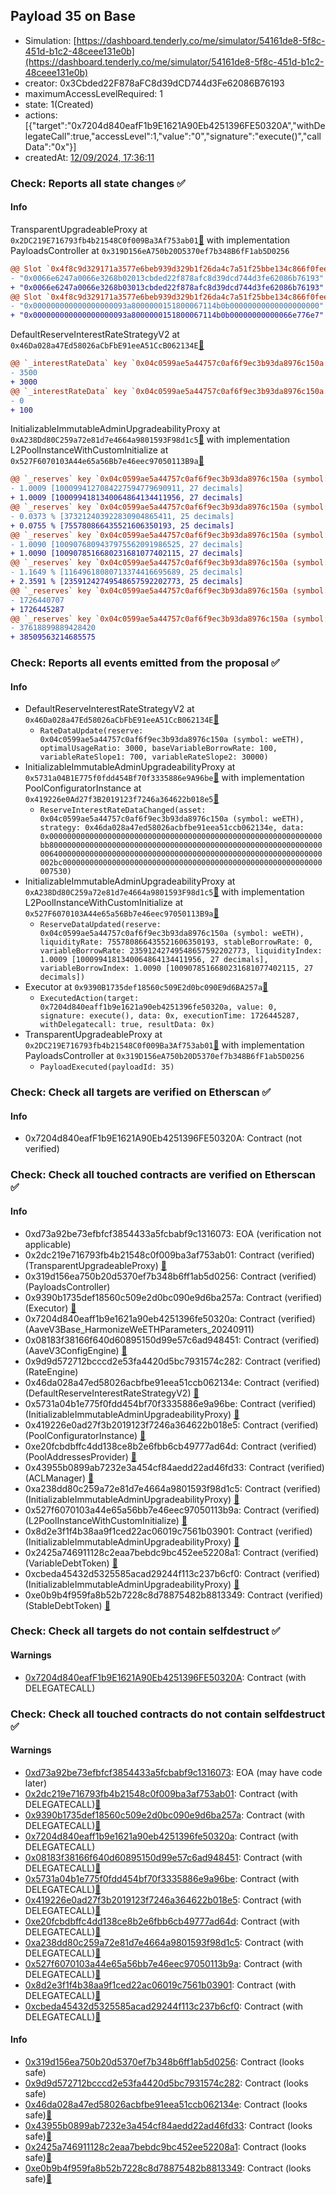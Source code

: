 ## Payload 35 on Base

- Simulation: [https://dashboard.tenderly.co/me/simulator/54161de8-5f8c-451d-b1c2-48ceee131e0b](https://dashboard.tenderly.co/me/simulator/54161de8-5f8c-451d-b1c2-48ceee131e0b)
- creator: 0x3Cbded22F878aFC8d39dCD744d3Fe62086B76193
- maximumAccessLevelRequired: 1
- state: 1(Created)
- actions: [{"target":"0x7204d840eafF1b9E1621A90Eb4251396FE50320A","withDelegateCall":true,"accessLevel":1,"value":"0","signature":"execute()","callData":"0x"}]
- createdAt: [12/09/2024, 17:36:11](https://basescan.org/tx/0xa97d4acfdc316939462a222647e88ddfb02c9c31cabd625d016dfc6c47ec7cd7)

### Check: Reports all state changes :white_check_mark:

#### Info


TransparentUpgradeableProxy at `0x2DC219E716793fb4b21548C0f009Ba3Af753ab01`[:ghost:](https://github.com/bgd-labs/aave-address-book "GovernanceV3Base.PAYLOADS_CONTROLLER") with implementation PayloadsController at `0x319D156eA750b20D5370ef7b348B6fF1ab5D0256`
```diff
@@ Slot `0x4f8c9d329171a3577e6beb939d329b1f26da4c7a51f25bbe134c866f0feee945` @@
- "0x0066e6247a0066e3268b02013cbded22f878afc8d39dcd744d3fe62086b76193"
+ "0x0066e6247a0066e3268b03013cbded22f878afc8d39dcd744d3fe62086b76193"
@@ Slot `0x4f8c9d329171a3577e6beb939d329b1f26da4c7a51f25bbe134c866f0feee946` @@
- "0x000000000000000000093a8000000151800067114b0b00000000000000000000"
+ "0x000000000000000000093a8000000151800067114b0b00000000000066e776e7"
```

DefaultReserveInterestRateStrategyV2 at `0x46Da028a47Ed58026aCbFbE91eeA51CcB062134E`[:ghost:](https://github.com/bgd-labs/aave-address-book "AaveV3Base.ASSETS.WETH.INTEREST_RATE_STRATEGY, AaveV3Base.ASSETS.cbETH.INTEREST_RATE_STRATEGY, AaveV3Base.ASSETS.USDbC.INTEREST_RATE_STRATEGY, AaveV3Base.ASSETS.wstETH.INTEREST_RATE_STRATEGY, AaveV3Base.ASSETS.USDC.INTEREST_RATE_STRATEGY, AaveV3Base.ASSETS.weETH.INTEREST_RATE_STRATEGY")
```diff
@@ `_interestRateData` key `0x04c0599ae5a44757c0af6f9ec3b93da8976c150a.optimalUsageRatio` @@
- 3500
+ 3000
@@ `_interestRateData` key `0x04c0599ae5a44757c0af6f9ec3b93da8976c150a.baseVariableBorrowRate` @@
- 0
+ 100
```

InitializableImmutableAdminUpgradeabilityProxy at `0xA238Dd80C259a72e81d7e4664a9801593F98d1c5`[:ghost:](https://github.com/bgd-labs/aave-address-book "AaveV3Base.POOL") with implementation L2PoolInstanceWithCustomInitialize at `0x527F6070103A44e65a56Bb7e46eec97050113B9a`[:ghost:](https://github.com/bgd-labs/aave-address-book "AaveV3Base.POOL_IMPL")
```diff
@@ `_reserves` key `0x04c0599ae5a44757c0af6f9ec3b93da8976c150a (symbol: weETH).liquidityIndex` @@
- 1.0009 [1000994127084227594779690911, 27 decimals]
+ 1.0009 [1000994181340064864134411956, 27 decimals]
@@ `_reserves` key `0x04c0599ae5a44757c0af6f9ec3b93da8976c150a (symbol: weETH).currentLiquidityRate` @@
- 0.0373 % [373212403922830904865411, 25 decimals]
+ 0.0755 % [755780866435521606350193, 25 decimals]
@@ `_reserves` key `0x04c0599ae5a44757c0af6f9ec3b93da8976c150a (symbol: weETH).variableBorrowIndex` @@
- 1.0090 [1009076809437975562091986525, 27 decimals]
+ 1.0090 [1009078516680231681077402115, 27 decimals]
@@ `_reserves` key `0x04c0599ae5a44757c0af6f9ec3b93da8976c150a (symbol: weETH).currentVariableBorrowRate` @@
- 1.1649 % [11649618080713374416695689, 25 decimals]
+ 2.3591 % [23591242749548657592202773, 25 decimals]
@@ `_reserves` key `0x04c0599ae5a44757c0af6f9ec3b93da8976c150a (symbol: weETH).lastUpdateTimestamp` @@
- 1726440707
+ 1726445287
@@ `_reserves` key `0x04c0599ae5a44757c0af6f9ec3b93da8976c150a (symbol: weETH).accruedToTreasury` @@
- 37618899889428420
+ 38509563214685575
```


### Check: Reports all events emitted from the proposal :white_check_mark:

#### Info

- DefaultReserveInterestRateStrategyV2 at `0x46Da028a47Ed58026aCbFbE91eeA51CcB062134E`[:ghost:](https://github.com/bgd-labs/aave-address-book "AaveV3Base.ASSETS.WETH.INTEREST_RATE_STRATEGY, AaveV3Base.ASSETS.cbETH.INTEREST_RATE_STRATEGY, AaveV3Base.ASSETS.USDbC.INTEREST_RATE_STRATEGY, AaveV3Base.ASSETS.wstETH.INTEREST_RATE_STRATEGY, AaveV3Base.ASSETS.USDC.INTEREST_RATE_STRATEGY, AaveV3Base.ASSETS.weETH.INTEREST_RATE_STRATEGY")
  - `RateDataUpdate(reserve: 0x04c0599ae5a44757c0af6f9ec3b93da8976c150a (symbol: weETH), optimalUsageRatio: 3000, baseVariableBorrowRate: 100, variableRateSlope1: 700, variableRateSlope2: 30000)`
- InitializableImmutableAdminUpgradeabilityProxy at `0x5731a04B1E775f0fdd454Bf70f3335886e9A96be`[:ghost:](https://github.com/bgd-labs/aave-address-book "AaveV3Base.POOL_CONFIGURATOR") with implementation PoolConfiguratorInstance at `0x419226e0Ad27f3B2019123f7246a364622b018e5`[:ghost:](https://github.com/bgd-labs/aave-address-book "AaveV3Base.POOL_CONFIGURATOR_IMPL")
  - `ReserveInterestRateDataChanged(asset: 0x04c0599ae5a44757c0af6f9ec3b93da8976c150a (symbol: weETH), strategy: 0x46da028a47ed58026acbfbe91eea51ccb062134e, data: 0x0000000000000000000000000000000000000000000000000000000000000bb8000000000000000000000000000000000000000000000000000000000000006400000000000000000000000000000000000000000000000000000000000002bc0000000000000000000000000000000000000000000000000000000000007530)`
- InitializableImmutableAdminUpgradeabilityProxy at `0xA238Dd80C259a72e81d7e4664a9801593F98d1c5`[:ghost:](https://github.com/bgd-labs/aave-address-book "AaveV3Base.POOL") with implementation L2PoolInstanceWithCustomInitialize at `0x527F6070103A44e65a56Bb7e46eec97050113B9a`[:ghost:](https://github.com/bgd-labs/aave-address-book "AaveV3Base.POOL_IMPL")
  - `ReserveDataUpdated(reserve: 0x04c0599ae5a44757c0af6f9ec3b93da8976c150a (symbol: weETH), liquidityRate: 755780866435521606350193, stableBorrowRate: 0, variableBorrowRate: 23591242749548657592202773, liquidityIndex: 1.0009 [1000994181340064864134411956, 27 decimals], variableBorrowIndex: 1.0090 [1009078516680231681077402115, 27 decimals])`
- Executor at `0x9390B1735def18560c509E2d0bc090E9d6BA257a`[:ghost:](https://github.com/bgd-labs/aave-address-book "AaveV3Base.ACL_ADMIN, GovernanceV3Base.EXECUTOR_LVL_1")
  - `ExecutedAction(target: 0x7204d840eaff1b9e1621a90eb4251396fe50320a, value: 0, signature: execute(), data: 0x, executionTime: 1726445287, withDelegatecall: true, resultData: 0x)`
- TransparentUpgradeableProxy at `0x2DC219E716793fb4b21548C0f009Ba3Af753ab01`[:ghost:](https://github.com/bgd-labs/aave-address-book "GovernanceV3Base.PAYLOADS_CONTROLLER") with implementation PayloadsController at `0x319D156eA750b20D5370ef7b348B6fF1ab5D0256`
  - `PayloadExecuted(payloadId: 35)`

### Check: Check all targets are verified on Etherscan :white_check_mark:

#### Info

- 0x7204d840eafF1b9E1621A90Eb4251396FE50320A: Contract (not verified) 

### Check: Check all touched contracts are verified on Etherscan :white_check_mark:

#### Info

- 0xd73a92be73efbfcf3854433a5fcbabf9c1316073: EOA (verification not applicable)
- 0x2dc219e716793fb4b21548c0f009ba3af753ab01: Contract (verified) (TransparentUpgradeableProxy) [:ghost:](https://github.com/bgd-labs/aave-address-book "GovernanceV3Base.PAYLOADS_CONTROLLER")
- 0x319d156ea750b20d5370ef7b348b6ff1ab5d0256: Contract (verified) (PayloadsController) 
- 0x9390b1735def18560c509e2d0bc090e9d6ba257a: Contract (verified) (Executor) [:ghost:](https://github.com/bgd-labs/aave-address-book "AaveV3Base.ACL_ADMIN, GovernanceV3Base.EXECUTOR_LVL_1")
- 0x7204d840eaff1b9e1621a90eb4251396fe50320a: Contract (verified) (AaveV3Base_HarmonizeWeETHParameters_20240911) 
- 0x08183f38166f640d60895150d99e57c6ad948451: Contract (verified) (AaveV3ConfigEngine) [:ghost:](https://github.com/bgd-labs/aave-address-book "AaveV3Base.CONFIG_ENGINE")
- 0x9d9d572712bcccd2e53fa4420d5bc7931574c282: Contract (verified) (RateEngine) 
- 0x46da028a47ed58026acbfbe91eea51ccb062134e: Contract (verified) (DefaultReserveInterestRateStrategyV2) [:ghost:](https://github.com/bgd-labs/aave-address-book "AaveV3Base.ASSETS.WETH.INTEREST_RATE_STRATEGY, AaveV3Base.ASSETS.cbETH.INTEREST_RATE_STRATEGY, AaveV3Base.ASSETS.USDbC.INTEREST_RATE_STRATEGY, AaveV3Base.ASSETS.wstETH.INTEREST_RATE_STRATEGY, AaveV3Base.ASSETS.USDC.INTEREST_RATE_STRATEGY, AaveV3Base.ASSETS.weETH.INTEREST_RATE_STRATEGY")
- 0x5731a04b1e775f0fdd454bf70f3335886e9a96be: Contract (verified) (InitializableImmutableAdminUpgradeabilityProxy) [:ghost:](https://github.com/bgd-labs/aave-address-book "AaveV3Base.POOL_CONFIGURATOR")
- 0x419226e0ad27f3b2019123f7246a364622b018e5: Contract (verified) (PoolConfiguratorInstance) [:ghost:](https://github.com/bgd-labs/aave-address-book "AaveV3Base.POOL_CONFIGURATOR_IMPL")
- 0xe20fcbdbffc4dd138ce8b2e6fbb6cb49777ad64d: Contract (verified) (PoolAddressesProvider) [:ghost:](https://github.com/bgd-labs/aave-address-book "AaveV3Base.POOL_ADDRESSES_PROVIDER")
- 0x43955b0899ab7232e3a454cf84aedd22ad46fd33: Contract (verified) (ACLManager) [:ghost:](https://github.com/bgd-labs/aave-address-book "AaveV3Base.ACL_MANAGER")
- 0xa238dd80c259a72e81d7e4664a9801593f98d1c5: Contract (verified) (InitializableImmutableAdminUpgradeabilityProxy) [:ghost:](https://github.com/bgd-labs/aave-address-book "AaveV3Base.POOL")
- 0x527f6070103a44e65a56bb7e46eec97050113b9a: Contract (verified) (L2PoolInstanceWithCustomInitialize) [:ghost:](https://github.com/bgd-labs/aave-address-book "AaveV3Base.POOL_IMPL")
- 0x8d2e3f1f4b38aa9f1ced22ac06019c7561b03901: Contract (verified) (InitializableImmutableAdminUpgradeabilityProxy) [:ghost:](https://github.com/bgd-labs/aave-address-book "AaveV3Base.ASSETS.weETH.V_TOKEN")
- 0x2425a746911128c2eaa7bebdc9bc452ee52208a1: Contract (verified) (VariableDebtToken) [:ghost:](https://github.com/bgd-labs/aave-address-book "AaveV3Base.DEFAULT_VARIABLE_DEBT_TOKEN_IMPL_REV_1")
- 0xcbeda45432d5325585acad29244f113c237b6cf0: Contract (verified) (InitializableImmutableAdminUpgradeabilityProxy) [:ghost:](https://github.com/bgd-labs/aave-address-book "AaveV3Base.ASSETS.weETH.S_TOKEN")
- 0xe0b9b4f959fa8b52b7228c8d78875482b8813349: Contract (verified) (StableDebtToken) [:ghost:](https://github.com/bgd-labs/aave-address-book "AaveV3Base.DEFAULT_STABLE_DEBT_TOKEN_IMPL_REV_1")

### Check: Check all targets do not contain selfdestruct :white_check_mark:

#### Warnings

- [0x7204d840eafF1b9E1621A90Eb4251396FE50320A](https://basescan.org/address/0x7204d840eafF1b9E1621A90Eb4251396FE50320A): Contract (with DELEGATECALL)

### Check: Check all touched contracts do not contain selfdestruct :white_check_mark:

#### Warnings

- [0xd73a92be73efbfcf3854433a5fcbabf9c1316073](https://basescan.org/address/0xd73a92be73efbfcf3854433a5fcbabf9c1316073): EOA (may have code later)
- [0x2dc219e716793fb4b21548c0f009ba3af753ab01](https://basescan.org/address/0x2dc219e716793fb4b21548c0f009ba3af753ab01): Contract (with DELEGATECALL)[:ghost:](https://github.com/bgd-labs/aave-address-book "GovernanceV3Base.PAYLOADS_CONTROLLER")
- [0x9390b1735def18560c509e2d0bc090e9d6ba257a](https://basescan.org/address/0x9390b1735def18560c509e2d0bc090e9d6ba257a): Contract (with DELEGATECALL)[:ghost:](https://github.com/bgd-labs/aave-address-book "AaveV3Base.ACL_ADMIN, GovernanceV3Base.EXECUTOR_LVL_1")
- [0x7204d840eaff1b9e1621a90eb4251396fe50320a](https://basescan.org/address/0x7204d840eaff1b9e1621a90eb4251396fe50320a): Contract (with DELEGATECALL)
- [0x08183f38166f640d60895150d99e57c6ad948451](https://basescan.org/address/0x08183f38166f640d60895150d99e57c6ad948451): Contract (with DELEGATECALL)[:ghost:](https://github.com/bgd-labs/aave-address-book "AaveV3Base.CONFIG_ENGINE")
- [0x5731a04b1e775f0fdd454bf70f3335886e9a96be](https://basescan.org/address/0x5731a04b1e775f0fdd454bf70f3335886e9a96be): Contract (with DELEGATECALL)[:ghost:](https://github.com/bgd-labs/aave-address-book "AaveV3Base.POOL_CONFIGURATOR")
- [0x419226e0ad27f3b2019123f7246a364622b018e5](https://basescan.org/address/0x419226e0ad27f3b2019123f7246a364622b018e5): Contract (with DELEGATECALL)[:ghost:](https://github.com/bgd-labs/aave-address-book "AaveV3Base.POOL_CONFIGURATOR_IMPL")
- [0xe20fcbdbffc4dd138ce8b2e6fbb6cb49777ad64d](https://basescan.org/address/0xe20fcbdbffc4dd138ce8b2e6fbb6cb49777ad64d): Contract (with DELEGATECALL)[:ghost:](https://github.com/bgd-labs/aave-address-book "AaveV3Base.POOL_ADDRESSES_PROVIDER")
- [0xa238dd80c259a72e81d7e4664a9801593f98d1c5](https://basescan.org/address/0xa238dd80c259a72e81d7e4664a9801593f98d1c5): Contract (with DELEGATECALL)[:ghost:](https://github.com/bgd-labs/aave-address-book "AaveV3Base.POOL")
- [0x527f6070103a44e65a56bb7e46eec97050113b9a](https://basescan.org/address/0x527f6070103a44e65a56bb7e46eec97050113b9a): Contract (with DELEGATECALL)[:ghost:](https://github.com/bgd-labs/aave-address-book "AaveV3Base.POOL_IMPL")
- [0x8d2e3f1f4b38aa9f1ced22ac06019c7561b03901](https://basescan.org/address/0x8d2e3f1f4b38aa9f1ced22ac06019c7561b03901): Contract (with DELEGATECALL)[:ghost:](https://github.com/bgd-labs/aave-address-book "AaveV3Base.ASSETS.weETH.V_TOKEN")
- [0xcbeda45432d5325585acad29244f113c237b6cf0](https://basescan.org/address/0xcbeda45432d5325585acad29244f113c237b6cf0): Contract (with DELEGATECALL)[:ghost:](https://github.com/bgd-labs/aave-address-book "AaveV3Base.ASSETS.weETH.S_TOKEN")

#### Info

- [0x319d156ea750b20d5370ef7b348b6ff1ab5d0256](https://basescan.org/address/0x319d156ea750b20d5370ef7b348b6ff1ab5d0256): Contract (looks safe)
- [0x9d9d572712bcccd2e53fa4420d5bc7931574c282](https://basescan.org/address/0x9d9d572712bcccd2e53fa4420d5bc7931574c282): Contract (looks safe)
- [0x46da028a47ed58026acbfbe91eea51ccb062134e](https://basescan.org/address/0x46da028a47ed58026acbfbe91eea51ccb062134e): Contract (looks safe)[:ghost:](https://github.com/bgd-labs/aave-address-book "AaveV3Base.ASSETS.WETH.INTEREST_RATE_STRATEGY, AaveV3Base.ASSETS.cbETH.INTEREST_RATE_STRATEGY, AaveV3Base.ASSETS.USDbC.INTEREST_RATE_STRATEGY, AaveV3Base.ASSETS.wstETH.INTEREST_RATE_STRATEGY, AaveV3Base.ASSETS.USDC.INTEREST_RATE_STRATEGY, AaveV3Base.ASSETS.weETH.INTEREST_RATE_STRATEGY")
- [0x43955b0899ab7232e3a454cf84aedd22ad46fd33](https://basescan.org/address/0x43955b0899ab7232e3a454cf84aedd22ad46fd33): Contract (looks safe)[:ghost:](https://github.com/bgd-labs/aave-address-book "AaveV3Base.ACL_MANAGER")
- [0x2425a746911128c2eaa7bebdc9bc452ee52208a1](https://basescan.org/address/0x2425a746911128c2eaa7bebdc9bc452ee52208a1): Contract (looks safe)[:ghost:](https://github.com/bgd-labs/aave-address-book "AaveV3Base.DEFAULT_VARIABLE_DEBT_TOKEN_IMPL_REV_1")
- [0xe0b9b4f959fa8b52b7228c8d78875482b8813349](https://basescan.org/address/0xe0b9b4f959fa8b52b7228c8d78875482b8813349): Contract (looks safe)[:ghost:](https://github.com/bgd-labs/aave-address-book "AaveV3Base.DEFAULT_STABLE_DEBT_TOKEN_IMPL_REV_1")

